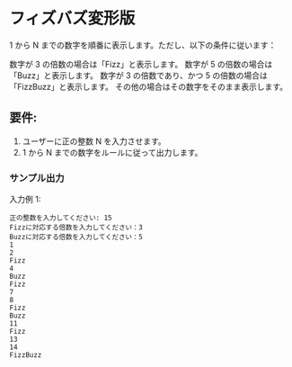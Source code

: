# フィズバズ変形版

1 から N までの数字を順番に表示します。ただし、以下の条件に従います：

数字が 3 の倍数の場合は「Fizz」と表示します。
数字が 5 の倍数の場合は「Buzz」と表示します。
数字が 3 の倍数であり、かつ 5 の倍数の場合は「FizzBuzz」と表示します。
その他の場合はその数字をそのまま表示します。

## 要件:

1. ユーザーに正の整数 N を入力させます。
1. 1 から N までの数字をルールに従って出力します。

### サンプル出力

入力例 1:

```
正の整数を入力してください: 15
Fizzに対応する倍数を入力してください：3
Buzzに対応する倍数を入力してください：5
1
2
Fizz
4
Buzz
Fizz
7
8
Fizz
Buzz
11
Fizz
13
14
FizzBuzz

```
